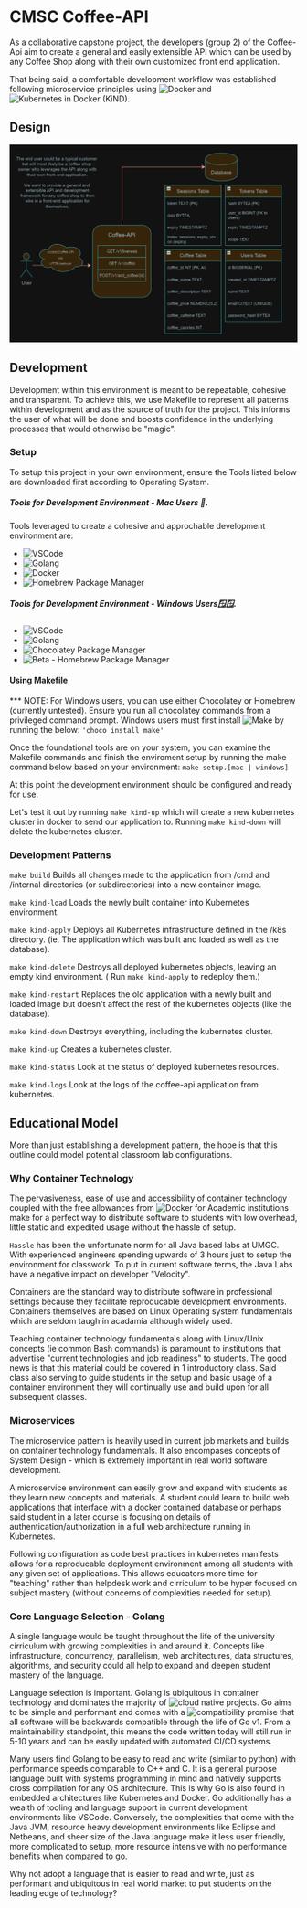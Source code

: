 # CMSC Coffee-API
As a collaborative capstone project, the developers (group 2) of the Coffee-Api aim to create a general and easily extensible API which can be used by any Coffee Shop along with their own customized front end application. 

That being said, a comfortable development workflow was established following microservice principles using ![Docker](https://www.docker.com/products/docker-desktop/) and ![Kubernetes in Docker (KiND)](https://kind.sigs.k8s.io/).

## Design

![alt text](https://github.com/tbanta5/CMSC/blob/main/.readme-images/Coffee_NO_Java_Schema.png)

## Development
Development within this environment is meant to be repeatable, cohesive and transparent. To achieve this, we use Makefile to represent all patterns within development and as the source of truth for the project. This informs the user of what will be done and boosts confidence in the underlying processes that would otherwise be "magic".

### Setup
To setup this project in your own environment, ensure the Tools listed below are downloaded first according to Operating System. 
##### Tools for Development Environment - Mac Users 🍎.
Tools leveraged to create a cohesive and approchable development environment are:
- ![VSCode](https://code.visualstudio.com/download)
- ![Golang](https://go.dev/dl/)
- ![Docker](https://www.docker.com/products/docker-desktop/)
- ![Homebrew Package Manager](https://brew.sh/)

##### Tools for Development Environment - Windows Users🪟🪟.
- ![VSCode](https://code.visualstudio.com/download)
- ![Golang](https://go.dev/dl/)
- ![Chocolatey Package Manager](https://chocolatey.org/install)
- ![Beta - Homebrew Package Manager](https://brew.sh/)

#### Using Makefile
*** NOTE: For Windows users, you can use either Chocolatey or Homebrew (currently untested). Ensure you run all chocolatey commands from a privileged command prompt. Windows users must first install ![Make](https://community.chocolatey.org/packages/make) by running the below:
`'choco install make'`

Once the foundational tools are on your system, you can examine the Makefile commands and finish the enviroment setup by running the make command below based on your environment:
`make setup.[mac | windows]`

At this point the development environment should be configured and ready for use.

Let's test it out by running `make kind-up` which will create a new kubernetes cluster in docker to send our application to. Running `make kind-down` will delete the kubernetes cluster.

### Development Patterns
`make build` Builds all changes made to the application from /cmd and /internal directories (or subdirectories) into a new container image. 

`make kind-load` Loads the newly built container into Kubernetes environment.

`make kind-apply` Deploys all Kubernetes infrastructure defined in the /k8s directory. (ie. The application which was built and loaded as well as the database).

`make kind-delete` Destroys all deployed kubernetes objects, leaving an empty kind environment. ( Run `make kind-apply` to redeploy them.)

`make kind-restart` Replaces the old application with a newly built and loaded image but doesn't affect the rest of the kubernetes objects (like the database). 

`make kind-down` Destroys everything, including the kubernetes cluster.

`make kind-up` Creates a kubernetes cluster.

`make kind-status` Look at the status of deployed kubernetes resources.

`make kind-logs` Look at the logs of the coffee-api application from kubernetes.

## Educational Model
More than just establishing a development pattern, the hope is that this outline could model potential classroom lab configurations. 

### Why Container Technology
The pervasiveness, ease of use and accessibility of container technology coupled with the free allowances from ![Docker for Academic institutions](https://www.docker.com/community/open-source/application/) make for a perfect way to distribute software to students with low overhead, little static and expedited usage without the hassle of setup. 

`Hassle` has been the unfortunate norm for all Java based labs at UMGC. With experienced engineers spending upwards of 3 hours just to setup the environment for classwork. To put in current software terms, the Java Labs have a negative impact on developer "Velocity".

Containers are the standard way to distribute software in professional settings because they facilitate reproducable development environments. Containers themselves are based on Linux Operating system fundamentals which are seldom taugh in acadamia although widely used. 

Teaching container technology fundamentals along with Linux/Unix concepts (ie common Bash commands) is paramount to institutions that advertise "current technologies and job readiness" to students. The good news is that this material could be covered in 1 introductory class. Said class also serving to guide students in the setup and basic usage of a container environment they will continually use and build upon for all subsequent classes. 

### Microservices
The microservice pattern is heavily used in current job markets and builds on container technology fundamentals. It also encompases concepts of System Design - which is extremely important in real world software development. 

A microservice environment can easily grow and expand with students as they learn new concepts and materials. A student could learn to build web applications that interface with a docker contained database or perhaps said student in a later course is focusing on details of authentication/authorization in a full web architecture running in Kubernetes. 

Following configuration as code best practices in kubernetes manifests allows for a reproducable deployment environment among all students with any given set of applications. This allows educators more time for "teaching" rather than helpdesk work and cirriculum to be hyper focused on subject mastery (without concerns of complexities needed for setup).

### Core Language Selection - Golang
 A single language would be taught throughout the life of the university cirriculum with growing complexities in and around it. Concepts like infrastructure, concurrency, parallelism, web architectures, data structures, algorithms, and security could all help to expand and deepen student mastery of the language.

Language selection is important. Golang is ubiquitous in container technology and dominates the majority of ![cloud native projects](https://jonathonhenderson.co.uk/2023/07/16/cncf-projects-by-language). Go aims to be simple and performant and comes with a ![compatibility promise](https://go.dev/blog/compat) that all software will be backwards compatible through the life of Go v1. From a maintainability standpoint, this means the code written today will still run in 5-10 years and can be easily updated with automated CI/CD systems.

Many users find Golang to be easy to read and write (similar to python) with performance speeds comparable to C++ and C. It is a general purpose language built with systems programming in mind and natively supports cross compilation for any OS architecture. This is why Go is also found in embedded architectures like Kubernetes and Docker. Go additionally has a wealth of tooling and language support in current development environments like VSCode. Conversely, the complexities that come with the Java JVM, resource heavy development environments like Eclipse and Netbeans, and sheer size of the Java language make it less user friendly, more complicated to setup, more resource intensive with no performance benefits when compared to go. 

 Why not adopt a language that is easier to read and write, just as performant and ubiquitous in real world market to put students on the leading edge of technology? 
